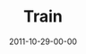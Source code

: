 ---
layout: message
category: message
series: "The Strong Challenge"
title: "Train"
date: 2011-10-29-00-00
message_id: 698
audio: "http://s3.amazonaws.com/crossroads-media/media/legacy/mp3/strong04.mp3"
audio-duration: "53:52"
program: "http://s3.amazonaws.com/crossroads-media/media/legacy/documents/10_29-30_11STRONGProgram.pdf"
description: "You'll never find tires lying on the field during a football game. But running through them during practice helps build the necessary footwork and agility for game situations. Spiritual strengthening is no different. Engaging God in fresh ways can supercharge our growth, and reveal spiritual muscles we never even knew we had."
video: "https://s3.amazonaws.com/crossroadsvideomessages/strong04.mp4"
video-duration: "53:59"
video-image: "http://s3.amazonaws.com/crossroads-media/images/legacy/content/strong04_still.jpg"
explicit: false
---